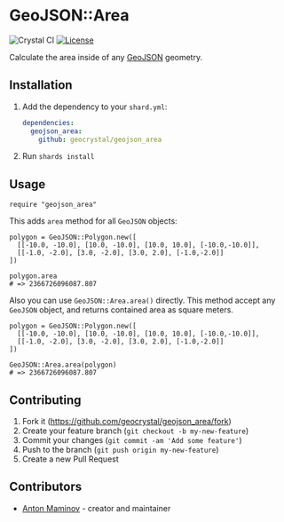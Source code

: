 # GeoJSON::Area

![Crystal CI](https://github.com/geocrystal/geojson_area/workflows/Crystal%20CI/badge.svg)
[![License](https://img.shields.io/github/license/geocrystal/geojson_area.svg)](https://github.com/geocrystal/geojson_area/blob/master/LICENSE)

Calculate the area inside of any [GeoJSON](https://github.com/geocrystal/geojson) geometry.

## Installation

1. Add the dependency to your `shard.yml`:

   ```yaml
   dependencies:
     geojson_area:
       github: geocrystal/geojson_area
   ```

2. Run `shards install`

## Usage

```crystal
require "geojson_area"
```

This adds `area` method for all `GeoJSON` objects:

```crystal
polygon = GeoJSON::Polygon.new([
  [[-10.0, -10.0], [10.0, -10.0], [10.0, 10.0], [-10.0,-10.0]],
  [[-1.0, -2.0], [3.0, -2.0], [3.0, 2.0], [-1.0,-2.0]]
])

polygon.area
# => 2366726096087.807
```

Also you can use `GeoJSON::Area.area()` directly.
This method accept any `GeoJSON` object, and returns contained area as square meters.

```crystal
polygon = GeoJSON::Polygon.new([
  [[-10.0, -10.0], [10.0, -10.0], [10.0, 10.0], [-10.0,-10.0]],
  [[-1.0, -2.0], [3.0, -2.0], [3.0, 2.0], [-1.0,-2.0]]
])

GeoJSON::Area.area(polygon)
# => 2366726096087.807
```

## Contributing

1. Fork it (<https://github.com/geocrystal/geojson_area/fork>)
2. Create your feature branch (`git checkout -b my-new-feature`)
3. Commit your changes (`git commit -am 'Add some feature'`)
4. Push to the branch (`git push origin my-new-feature`)
5. Create a new Pull Request

## Contributors

- [Anton Maminov](https://github.com/mamantoha) - creator and maintainer

